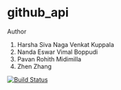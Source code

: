 # github_api

Author
1. Harsha Siva Naga Venkat Kuppala
2. Nanda Eswar Vimal Boppudi
3. Pavan Rohith Midimilla
4. Zhen Zhang

[![Build Status](https://app.travis-ci.com/ZhenZhang0123/github-api.svg?branch=main)](https://app.travis-ci.com/ZhenZhang0123/github-api)